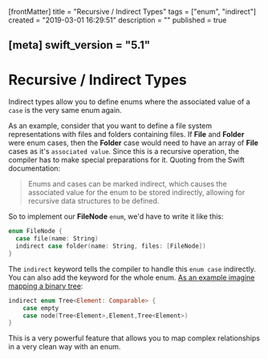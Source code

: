 [frontMatter]
title = "Recursive / Indirect Types"
tags = ["enum", "indirect"]
created = "2019-03-01 16:29:51"
description = ""
published = true

[meta]
swift_version = "5.1"
---

# Recursive / Indirect Types

Indirect types allow
you to define enums where the associated value of a `case` is the very
same enum again. 

As an example, consider that you want to define a file
system representations with files and folders containing files. If
**File** and **Folder** were enum cases, then the **Folder** case would
need to have an array of **File** cases as it\'s `associated value`. Since
this is a recursive operation, the compiler has to make special
preparations for it. Quoting from the Swift documentation:

> Enums and cases can be marked indirect, which causes the associated
> value for the enum to be stored indirectly, allowing for recursive
> data structures to be defined.

So to implement our **FileNode** `enum`, we\'d have to write it like
this:

``` Swift
enum FileNode {
  case file(name: String)
  indirect case folder(name: String, files: [FileNode])
}
```

The `indirect` keyword tells the compiler to handle this `enum case`
indirectly. You can also add the keyword for the whole enum. [As an
example imagine mapping a binary
tree](http://airspeedvelocity.net/2015/07/22/a-persistent-tree-using-indirect-enums-in-swift/):

``` Swift
indirect enum Tree<Element: Comparable> {
    case empty
    case node(Tree<Element>,Element,Tree<Element>)
}
```

This is a very powerful feature that allows you to map complex
relationships in a very clean way with an enum.

